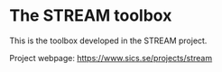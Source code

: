 # The STREAM toolbox
This is the toolbox developed in the STREAM project.

Project webpage: https://www.sics.se/projects/stream
